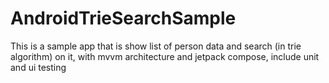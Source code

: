 # AndroidTrieSearchSample
This is a sample app that is show list of person data and search (in trie algorithm) on it, with mvvm architecture and jetpack compose, include unit and ui testing
